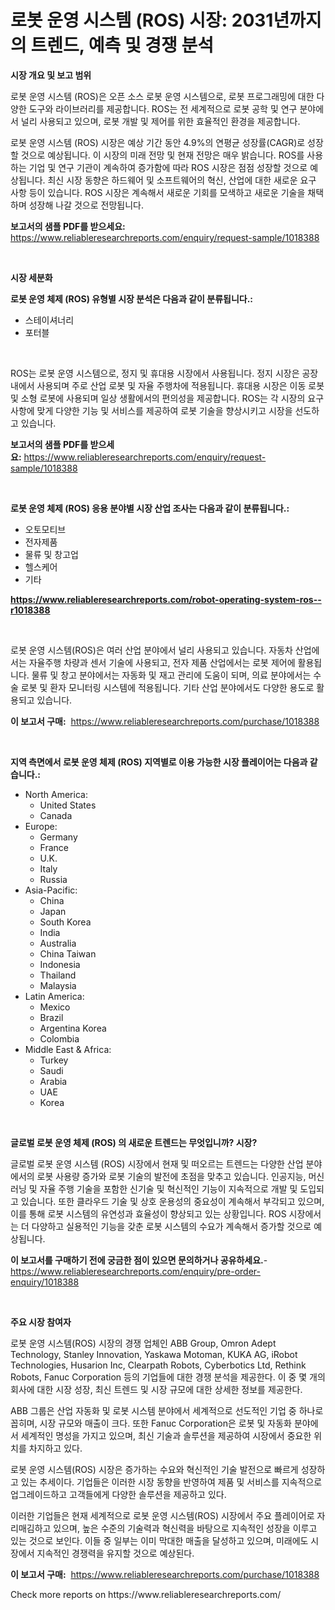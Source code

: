 <p><h1>로봇 운영 시스템 (ROS) 시장: 2031년까지의 트렌드, 예측 및 경쟁 분석</h1></p><p><strong>시장 개요 및 보고 범위</strong></p>
<p><p>로봇 운영 시스템 (ROS)은 오픈 소스 로봇 운영 시스템으로, 로봇 프로그래밍에 대한 다양한 도구와 라이브러리를 제공합니다. ROS는 전 세계적으로 로봇 공학 및 연구 분야에서 널리 사용되고 있으며, 로봇 개발 및 제어를 위한 효율적인 환경을 제공합니다.</p><p>로봇 운영 시스템 (ROS) 시장은 예상 기간 동안 4.9%의 연평균 성장률(CAGR)로 성장할 것으로 예상됩니다. 이 시장의 미래 전망 및 현재 전망은 매우 밝습니다. ROS를 사용하는 기업 및 연구 기관이 계속하여 증가함에 따라 ROS 시장은 점점 성장할 것으로 예상됩니다. 최신 시장 동향은 하드웨어 및 소프트웨어의 혁신, 산업에 대한 새로운 요구 사항 등이 있습니다. ROS 시장은 계속해서 새로운 기회를 모색하고 새로운 기술을 채택하며 성장해 나갈 것으로 전망됩니다.</p></p>
<p><strong>보고서의 샘플 PDF를 받으세요:</strong> <a href="https://www.reliableresearchreports.com/enquiry/request-sample/1018388">https://www.reliableresearchreports.com/enquiry/request-sample/1018388</a></p>
<p>&nbsp;</p>
<p><strong>시장 세분화</strong></p>
<p><strong>로봇 운영 체제 (ROS) 유형별 시장 분석은 다음과 같이 분류됩니다.:</strong></p>
<p><ul><li>스테이셔너리</li><li>포터블</li></ul></p>
<p>&nbsp;</p>
<p><p>ROS는 로봇 운영 시스템으로, 정지 및 휴대용 시장에서 사용됩니다. 정지 시장은 공장 내에서 사용되며 주로 산업 로봇 및 자율 주행차에 적용됩니다. 휴대용 시장은 이동 로봇 및 소형 로봇에 사용되며 일상 생활에서의 편의성을 제공합니다. ROS는 각 시장의 요구 사항에 맞게 다양한 기능 및 서비스를 제공하여 로봇 기술을 향상시키고 시장을 선도하고 있습니다.</p></p>
<p><strong>보고서의 샘플 PDF를 받으세요:</strong>&nbsp;<a href="https://www.reliableresearchreports.com/enquiry/request-sample/1018388">https://www.reliableresearchreports.com/enquiry/request-sample/1018388</a></p>
<p>&nbsp;</p>
<p><strong> 로봇 운영 체제 (ROS) 응용 분야별 시장 산업 조사는 다음과 같이 분류됩니다.:</strong></p>
<p><ul><li>오토모티브</li><li>전자제품</li><li>물류 및 창고업</li><li>헬스케어</li><li>기타</li></ul></p>
<p><strong><a href="https://www.reliableresearchreports.com/robot-operating-system-ros--r1018388">https://www.reliableresearchreports.com/robot-operating-system-ros--r1018388</a></strong></p>
<p>&nbsp;</p>
<p><p>로봇 운영 시스템(ROS)은 여러 산업 분야에서 널리 사용되고 있습니다. 자동차 산업에서는 자율주행 차량과 센서 기술에 사용되고, 전자 제품 산업에서는 로봇 제어에 활용됩니다. 물류 및 창고 분야에서는 자동화 및 재고 관리에 도움이 되며, 의료 분야에서는 수술 로봇 및 환자 모니터링 시스템에 적용됩니다. 기타 산업 분야에서도 다양한 용도로 활용되고 있습니다.</p></p>
<p><strong>이 보고서 구매:</strong>&nbsp; <a href="https://www.reliableresearchreports.com/purchase/1018388">https://www.reliableresearchreports.com/purchase/1018388</a></p>
<p>&nbsp;</p>
<p><strong>지역 측면에서 로봇 운영 체제 (ROS) 지역별로 이용 가능한 시장 플레이어는 다음과 같습니다.:</strong></p>
<p><ul>
    <li>
        North America:
        <ul>
            <li>United States</li>
            <li>Canada</li>
        </ul>
    </li>
    <li>
        Europe:
        <ul>
            <li>Germany</li>
            <li>France</li>
            <li>U.K.</li>
            <li>Italy</li>
            <li>Russia</li>
        </ul>
    </li>
    <li>
        Asia-Pacific:
        <ul>
            <li>China</li>
            <li>Japan</li>
            <li>South Korea</li>
            <li>India</li>
            <li>Australia</li>
            <li>China Taiwan</li>
            <li>Indonesia</li>
            <li>Thailand</li>
            <li>Malaysia</li>
        </ul>
    </li>
    <li>
        Latin America:
        <ul>
            <li>Mexico</li>
            <li>Brazil</li>
            <li>Argentina Korea</li>
            <li>Colombia</li>
        </ul>
    </li>
    <li>
        Middle East & Africa:
        <ul>
            <li>Turkey</li>
            <li>Saudi</li>
            <li>Arabia</li>
            <li>UAE</li>
            <li>Korea</li>
        </ul>
    </li>
    </ul></p>
<p>&nbsp;</p>
<p><strong>글로벌 로봇 운영 체제 (ROS) 의 새로운 트렌드는 무엇입니까? 시장?</strong></p>
<p><p>글로벌 로봇 운영 시스템 (ROS) 시장에서 현재 및 떠오르는 트렌드는 다양한 산업 분야에서의 로봇 사용량 증가와 로봇 기술의 발전에 초점을 맞추고 있습니다. 인공지능, 머신러닝 및 자율 주행 기술을 포함한 신기술 및 혁신적인 기능이 지속적으로 개발 및 도입되고 있습니다. 또한 클라우드 기술 및 상호 운용성의 중요성이 계속해서 부각되고 있으며, 이를 통해 로봇 시스템의 유연성과 효율성이 향상되고 있는 상황입니다. ROS 시장에서는 더 다양하고 실용적인 기능을 갖춘 로봇 시스템의 수요가 계속해서 증가할 것으로 예상됩니다.</p></p>
<p><strong>이 보고서를 구매하기 전에 궁금한 점이 있으면 문의하거나 공유하세요.</strong>- <a href="https://www.reliableresearchreports.com/enquiry/pre-order-enquiry/1018388">https://www.reliableresearchreports.com/enquiry/pre-order-enquiry/1018388</a></p>
<p>&nbsp;</p>
<p><strong>주요 시장 참여자</strong></p>
<p><p>로봇 운영 시스템(ROS) 시장의 경쟁 업체인 ABB Group, Omron Adept Technology, Stanley Innovation, Yaskawa Motoman, KUKA AG, iRobot Technologies, Husarion Inc, Clearpath Robots, Cyberbotics Ltd, Rethink Robots, Fanuc Corporation 등의 기업들에 대한 경쟁 분석을 제공한다. 이 중 몇 개의 회사에 대한 시장 성장, 최신 트렌드 및 시장 규모에 대한 상세한 정보를 제공한다.</p><p>ABB 그룹은 산업 자동화 및 로봇 시스템 분야에서 세계적으로 선도적인 기업 중 하나로 꼽히며, 시장 규모와 매출이 크다. 또한 Fanuc Corporation은 로봇 및 자동화 분야에서 세계적인 명성을 가지고 있으며, 최신 기술과 솔루션을 제공하여 시장에서 중요한 위치를 차지하고 있다.</p><p>로봇 운영 시스템(ROS) 시장은 증가하는 수요와 혁신적인 기술 발전으로 빠르게 성장하고 있는 추세이다. 기업들은 이러한 시장 동향을 반영하여 제품 및 서비스를 지속적으로 업그레이드하고 고객들에게 다양한 솔루션을 제공하고 있다.</p><p>이러한 기업들은 현재 세계적으로 로봇 운영 시스템(ROS) 시장에서 주요 플레이어로 자리매김하고 있으며, 높은 수준의 기술력과 혁신력을 바탕으로 지속적인 성장을 이루고 있는 것으로 보인다. 이들 중 일부는 이미 막대한 매출을 달성하고 있으며, 미래에도 시장에서 지속적인 경쟁력을 유지할 것으로 예상된다.</p></p>
<p><strong>이 보고서 구매:</strong>&nbsp;&nbsp;<a href="https://www.reliableresearchreports.com/purchase/1018388">https://www.reliableresearchreports.com/purchase/1018388</a></p>
<p>Check more reports on https://www.reliableresearchreports.com/</p>